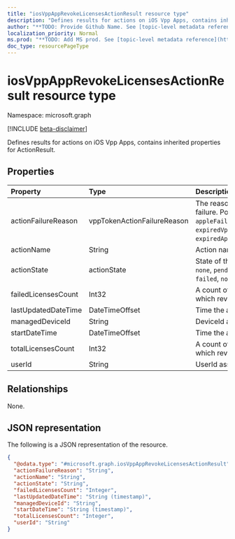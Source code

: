 ```yaml
---
title: "iosVppAppRevokeLicensesActionResult resource type"
description: "Defines results for actions on iOS Vpp Apps, contains inherited properties for ActionResult."
author: "**TODO: Provide Github Name. See [topic-level metadata reference](https://msgo.azurewebsites.net/add/document/guidelines/metadata.html#topic-level-metadata)**"
localization_priority: Normal
ms.prod: "**TODO: Add MS prod. See [topic-level metadata reference](https://msgo.azurewebsites.net/add/document/guidelines/metadata.html#topic-level-metadata)**"
doc_type: resourcePageType
---
```


# iosVppAppRevokeLicensesActionResult resource type

Namespace: microsoft.graph

[!INCLUDE [beta-disclaimer](../../includes/beta-disclaimer.md)]

Defines results for actions on iOS Vpp Apps, contains inherited properties for ActionResult.

## Properties
|Property|Type|Description|
|:---|:---|:---|
|actionFailureReason|vppTokenActionFailureReason|The reason for the revoke licenses action failure. Possible values are: `none`, `appleFailure`, `internalError`, `expiredVppToken`, `expiredApplePushNotificationCertificate`.|
|actionName|String|Action name|
|actionState|actionState|State of the action. Possible values are: `none`, `pending`, `canceled`, `active`, `done`, `failed`, `notSupported`.|
|failedLicensesCount|Int32|A count of the number of licenses for which revoke failed.|
|lastUpdatedDateTime|DateTimeOffset|Time the action state was last updated|
|managedDeviceId|String|DeviceId associated with the action.|
|startDateTime|DateTimeOffset|Time the action was initiated|
|totalLicensesCount|Int32|A count of the number of licenses for which revoke was attempted.|
|userId|String|UserId associated with the action.|

## Relationships
None.

## JSON representation
The following is a JSON representation of the resource.
<!-- {
  "blockType": "resource",
  "@odata.type": "microsoft.graph.iosVppAppRevokeLicensesActionResult"
}
-->
``` json
{
  "@odata.type": "#microsoft.graph.iosVppAppRevokeLicensesActionResult",
  "actionFailureReason": "String",
  "actionName": "String",
  "actionState": "String",
  "failedLicensesCount": "Integer",
  "lastUpdatedDateTime": "String (timestamp)",
  "managedDeviceId": "String",
  "startDateTime": "String (timestamp)",
  "totalLicensesCount": "Integer",
  "userId": "String"
}
```

